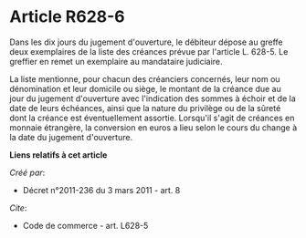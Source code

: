 # Article R628-6

Dans les dix jours du jugement d'ouverture, le débiteur dépose au greffe deux exemplaires de la liste des créances prévue par
l'article L. 628-5. Le greffier en remet un exemplaire au mandataire judiciaire. 

La liste mentionne, pour chacun des créanciers concernés, leur nom ou dénomination et leur domicile ou siège, le montant de
la créance due au jour du jugement d'ouverture avec l'indication des sommes à échoir et de la date de leurs échéances, ainsi
que la nature du privilège ou de la sûreté dont la créance est éventuellement assortie. Lorsqu'il s'agit de créances en
monnaie étrangère, la conversion en euros a lieu selon le cours du change à la date du jugement d'ouverture.

**Liens relatifs à cet article**

_Créé par_:

  - Décret n°2011-236 du 3 mars 2011 - art. 8

_Cite_:

  - Code de commerce - art. L628-5

